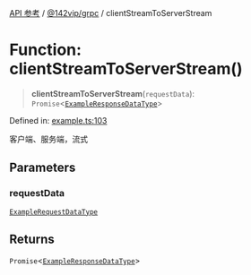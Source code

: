[API 参考](../wiki/Home) / [@142vip/grpc](../wiki/@142vip.grpc) / clientStreamToServerStream

# Function: clientStreamToServerStream()

> **clientStreamToServerStream**(`requestData`): `Promise`<[`ExampleResponseDataType`](../wiki/@142vip.grpc.Interface.ExampleResponseDataType)>

Defined in: [example.ts:103](https://github.com/142vip/core-x/blob/15d5bc9ef4bece78c0e60bdf074a2d245f625100/packages/grpc/src/example.ts#L103)

客户端、服务端，流式

## Parameters

### requestData

[`ExampleRequestDataType`](../wiki/@142vip.grpc.Interface.ExampleRequestDataType)

## Returns

`Promise`<[`ExampleResponseDataType`](../wiki/@142vip.grpc.Interface.ExampleResponseDataType)>
